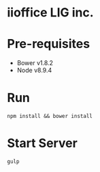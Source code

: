 # iioffice LIG inc.

# Pre-requisites

- Bower v1.8.2
- Node v8.9.4

# Run

``npm install && bower install``

# Start Server

``gulp`` 